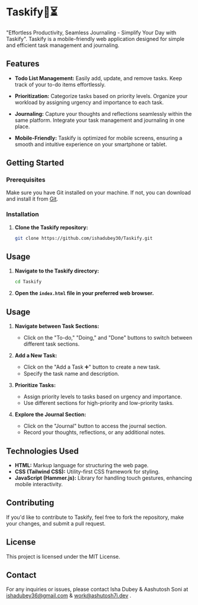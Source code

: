 # Taskify📓⏳

"Effortless Productivity, Seamless Journaling - Simplify Your Day with Taskify". Taskify is a mobile-friendly web application designed for simple and efficient task management and journaling.

## Features

- **Todo List Management:** Easily add, update, and remove tasks. Keep track of your to-do items effortlessly.

- **Prioritization:** Categorize tasks based on priority levels. Organize your workload by assigning urgency and importance to each task.

- **Journaling:** Capture your thoughts and reflections seamlessly within the same platform. Integrate your task management and journaling in one place.

- **Mobile-Friendly:** Taskify is optimized for mobile screens, ensuring a smooth and intuitive experience on your smartphone or tablet.

## Getting Started

### Prerequisites

Make sure you have Git installed on your machine. If not, you can download and install it from [Git](https://git-scm.com/).

### Installation

1. **Clone the Taskify repository:**

   ```bash
   git clone https://github.com/ishadubey30/Taskify.git

## Usage

1. **Navigate to the Taskify directory:**
    ```bash
    cd Taskify
    ```

2. **Open the `index.html` file in your preferred web browser.**

## Usage

1. **Navigate between Task Sections:**
    - Click on the "To-do," "Doing," and "Done" buttons to switch between different task sections.
    
2. **Add a New Task:**
    - Click on the "Add a Task ➕" button to create a new task.
    - Specify the task name and description.
    
3. **Prioritize Tasks:**
    - Assign priority levels to tasks based on urgency and importance.
    - Use different sections for high-priority and low-priority tasks.
    
4. **Explore the Journal Section:**
    - Click on the "Journal" button to access the journal section.
    - Record your thoughts, reflections, or any additional notes.

## Technologies Used

- **HTML:** Markup language for structuring the web page.
- **CSS (Tailwind CSS):** Utility-first CSS framework for styling.
- **JavaScript (Hammer.js):** Library for handling touch gestures, enhancing mobile interactivity.

## Contributing

If you'd like to contribute to Taskify, feel free to fork the repository, make your changes, and submit a pull request.

## License

This project is licensed under the MIT License.

## Contact

For any inquiries or issues, please contact Isha Dubey & Aashutosh Soni at ishadubey36@gmail.com &  work@ashutosh7i.dev .

